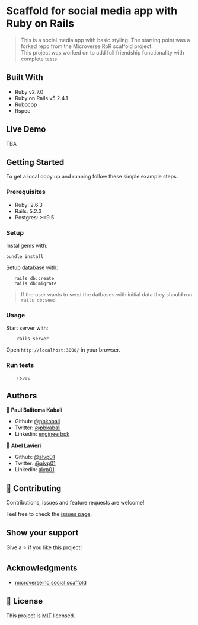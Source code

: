 # Scaffold for social media app with Ruby on Rails

> This is a social media app with basic styling. The starting point was a forked repo from the Microverse RoR scaffold project.<br>
> This project was worked on to add full friendship functionality with complete tests.

## Built With

- Ruby v2.7.0
- Ruby on Rails v5.2.4.1
- Rubocop
- Rspec

## Live Demo

TBA


## Getting Started

To get a local copy up and running follow these simple example steps.

### Prerequisites

- Ruby: 2.6.3
- Rails: 5.2.3
- Postgres: >=9.5

### Setup

Instal gems with:

```
bundle install
```

Setup database with:

```
   rails db:create
   rails db:migrate
```

>If the user wants to seed the datbases with initial data they should run `rails db:seed`

### Usage

Start server with:

```
    rails server
```

Open `http://localhost:3000/` in your browser.

### Run tests

```
    rspec
```
## Authors

👤 **Paul Balitema Kabali**

- Github: [@pbkabali](https://github.com/pbkabali)
- Twitter: [@pbkabali](https://twitter.com/pbkabali)
- Linkedin: [engineerbpk](https://linkedin.com/in/engineerbpk)

👤 **Abel Lavieri**

- Github: [@alvp01](https://github.com/alvp01/)
- Twitter: [@alvp01](https://twitter.com/alvp01/)
- Linkedin: [alvp01](https://www.linkedin.com/in/alvp01/)

## 🤝 Contributing

Contributions, issues and feature requests are welcome!

Feel free to check the [issues page](issues/).

## Show your support

Give a ⭐️ if you like this project!

## Acknowledgments

- [microverseinc social scaffold](https://github.com/microverseinc/ror-social-scaffold)

## 📝 License

This project is [MIT](https://opensource.org/licenses/MIT) licensed.


